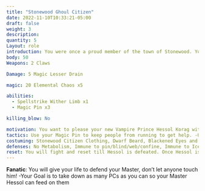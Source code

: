 ```yaml
---
title: "Stonewood Ghoul Citizen"
date: 2022-11-10T10:33:21-05:00
draft: false
weight: 3
description:
quantity: 5
Layout: role
introduction: You were once a proud member of the town of Stonewood. You were tricked by the Will-O-Wisp to coming into the darkness. When you arrived, Hessol gave you choice to join or die, you tried to run but he caught you and made you his new Ghoul. Life isn’t so bad under Hessol’s control, he is fairly nice to you and provides you with the basics so you don’t hate him but you don’t remember your previous life in Stonewood.
body: 50
Weapons: 2 Claws

Damage: 5 Magic Lesser Drain

magic: 20 Elemental Chaos x5

abilities: 
  - Spellstrike Wither Limb x1
  - Magic Pin x3

killing_blow: No

motivation: You want to please your new Vampire Prince Hessol Korag with fresh Ghouls to the newly formed “Stonewood Circle of Blood” Move at a normal speed after your foes and chase them if they try to flee. You are a sentient Undead so you play like a PC undead. 
tactics: Use your Magic Pin to keep people from running to get help. -Use your 20 Elemental Chaos packets to keep them moving and scattered. When people fall into your Lesser Drain carrier attack try to take them down in that 10 seconds to you can leave them for your Prince Hessol and chase the next victim
costuming: Stonewood Citizen Clothing, Dwarf Beard, Blackened Eyes and bloody marks on face, 2 Claw Reps, Spell Packets
defenses: No Metabolism, Immune to pin/blind/web/confine, Immune to Ice (Double taken from Flame), Healed by Chaos
reset: You will fight and reset till Hessol is defeated. Once Hessol is killed you must die still, use your current reset as your final reset. Go mad and start screaming!
---
```




**Fanatic**: You will give your life to defend your Master, don’t let anyone touch him! -Your Goal is to take down as many PCs as you can so your Master Hessol can feed on them



